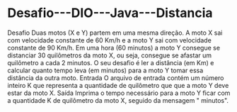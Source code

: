 # Desafio---DIO---Java---Distancia
Desafio Duas motos (X e Y) partem em uma mesma direção. A moto X sai com velocidade constante de 60 Km/h e a moto Y sai com velocidade constante de 90 Km/h. Em uma hora (60 minutos) a moto Y consegue se distanciar 30 quilômetros da moto X, ou seja, consegue se afastar um quilômetro a cada 2 minutos. O seu desafio é ler a distância (em Km) e calcular quanto tempo leva (em minutos) para a moto Y tomar essa distância da outra moto. Entrada O arquivo de entrada contém um número inteiro K que representa a quantidade de quilômetro que que a moto Y deve estar da moto X. Saída Imprima o tempo necessário para a moto Y ficar com a quantidade K de quilômetro da moto X, seguido da mensagem " minutos".
